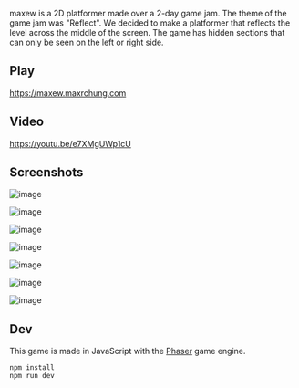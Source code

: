 maxew is a 2D platformer made over a 2-day game jam. The theme of the game jam was "Reflect". We decided to make a platformer that reflects the level across the middle of the screen. The game has hidden sections that can only be seen on the left or right side.

## Play
https://maxew.maxrchung.com

## Video
https://youtu.be/e7XMgUWp1cU

## Screenshots
![image](https://github.com/maxrchung/maxew/assets/3955187/76837af0-533e-48dc-80f5-2439fd8e89ac)

![image](https://github.com/maxrchung/maxew/assets/3955187/865ee90b-c62b-4176-a5f2-24aa2a660e0c)

![image](https://github.com/maxrchung/maxew/assets/3955187/be04e22d-f4eb-424a-9576-ebeaee607b22)

![image](https://github.com/maxrchung/maxew/assets/3955187/79b3bb68-6245-4d66-9d8d-f3c7e2c2d8f9)

![image](https://github.com/maxrchung/maxew/assets/3955187/a2037eeb-fd1a-4241-b457-7e4038d39616)

![image](https://github.com/maxrchung/maxew/assets/3955187/dc40acc2-b07e-41ae-952f-8210bde36d48)

![image](https://github.com/maxrchung/maxew/assets/3955187/bf0b525c-446d-44a7-8f5b-67be2bd19413)

## Dev

This game is made in JavaScript with the [Phaser](https://phaser.io) game engine.

```
npm install
npm run dev
```
